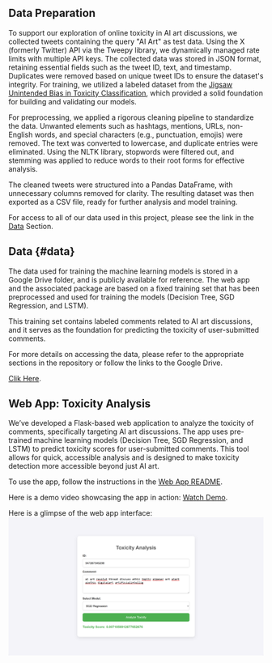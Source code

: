 ## Data Preparation

To support our exploration of online toxicity in AI art discussions, we collected tweets containing the query "AI Art" as test data. Using the X (formerly Twitter) API via the Tweepy library, we dynamically managed rate limits with multiple API keys. The collected data was stored in JSON format, retaining essential fields such as the tweet ID, text, and timestamp. Duplicates were removed based on unique tweet IDs to ensure the dataset's integrity. For training, we utilized a labeled dataset from the [Jigsaw Unintended Bias in Toxicity Classification](https://www.kaggle.com/c/jigsaw-unintended-bias-in-toxicity-classification/data), which provided a solid foundation for building and validating our models.

For preprocessing, we applied a rigorous cleaning pipeline to standardize the data. Unwanted elements such as hashtags, mentions, URLs, non-English words, and special characters (e.g., punctuation, emojis) were removed. The text was converted to lowercase, and duplicate entries were eliminated. Using the NLTK library, stopwords were filtered out, and stemming was applied to reduce words to their root forms for effective analysis.

The cleaned tweets were structured into a Pandas DataFrame, with unnecessary columns removed for clarity. The resulting dataset was then exported as a CSV file, ready for further analysis and model training.

For access to all of our data used in this project, please see the link in the [Data](#data) Section.

## Data {#data}

The data used for training the machine learning models is stored in a Google Drive folder, and is publicly available for reference. The web app and the associated package are based on a fixed training set that has been preprocessed and used for training the models (Decision Tree, SGD Regression, and LSTM).

This training set contains labeled comments related to AI art discussions, and it serves as the foundation for predicting the toxicity of user-submitted comments.

For more details on accessing the data, please refer to the appropriate sections in the repository or follow the links to the Google Drive.

[Clik Here](https://drive.google.com/drive/folders/1sf55eVN4-7yXEqG6ucAwWtQQ9Klx7KHt?usp=sharing).

## Web App: Toxicity Analysis

We’ve developed a Flask-based web application to analyze the toxicity of comments, specifically targeting AI art discussions. The app uses pre-trained machine learning models (Decision Tree, SGD Regression, and LSTM) to predict toxicity scores for user-submitted comments. This tool allows for quick, accessible analysis and is designed to make toxicity detection more accessible beyond just AI art.

To use the app, follow the instructions in the [Web App README](./app/README.md).

Here is a demo video showcasing the app in action: [Watch Demo](https://drive.google.com/drive/folders/19lgwRHGh3OYQ3scmR-haQzbSbdO8L0MP?usp=sharing).

Here is a glimpse of the web app interface: ![](./images/web_app.png)
